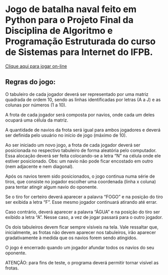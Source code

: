 <html>
  <body>
    <h1>Jogo de batalha naval feito em Python para o Projeto Final da Disciplina de Algoritmo e Programação Estruturada do curso de Sistemas para Internet do IFPB. </h1>

   <p> <a href="https://replit.com/@allissont/batalha-naval-1#main.py">Clique aqui para jogar on-line</a></p>
    
  <p><h2>Regras do jogo:</h2></p>

O tabuleiro de cada jogador deverá ser representado por uma matriz quadrada de ordem 10, sendo as linhas identificadas por letras (A a J) e as colunas por números (1 a 10).

A frota de cada jogador será composta por navios, onde cada um deles ocupará uma célula da matriz. 

A quantidade de navios da frota será igual para ambos jogadores e deverá ser definida pelo usuário no início de jogo (máximo de 10). 

Ao ser iniciado um novo jogo, a frota de cada jogador deverá ser posicionada no respectivo tabuleiro de forma aleatória pelo computador. Essa alocação deverá ser feita colocando-se a letra “N” na célula onde ele estiver posicionado. Obs: um navio não pode ficar encostado em outro (nem adjacente e nem diagonal). 

Após os navios terem sido posicionados, o jogo continua numa série de tiros, que consiste no jogador escolher uma coordenada (linha x coluna) para tentar atingir algum navio do oponente. 

Se o tiro for certeiro deverá aparecer a palavra “FOGO” e na posição do tiro ser exibida a letra “F”. Esse mesmo jogador continuará atirando até errar.

Caso contrário, deverá aparecer a palavra “ÁGUA” e na posição do tiro ser exibido a letra “A”. Nesse caso, a vez de jogar passará para o outro jogador. 

Os dois tabuleiros devem ficar sempre visíveis na tela. Vale ressaltar que, inicialmente, as frotas não devem aparecer nos tabuleiros, irão aparecer gradativamente à medida que os navios forem sendo atingidos. 

O jogo é encerrado quando um jogador afundar todos os navios do seu oponente. 

ATENÇÃO: para fins de teste, o programa deverá permitir tornar visível as frotas. 
  </body>
</html>
